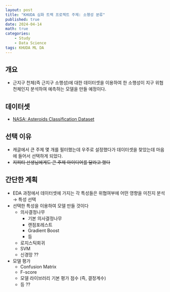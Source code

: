 ```yaml
---
layout: post
title: "KHUDA 심화 트랙 프로젝트 주제: 소행성 분류"
published: true
date: 2024-04-14
math: true
categories: 
    - Study
    - Data Science
tags: KHUDA ML DA
---
```

## 개요
- 근지구 천체(즉 근지구 소행성)에 대한 데이터셋을 이용하여 한 소행성이 지구 위협 천체인지 분석하여 예측하는 모델을 만들 예정이다.

## 데이터셋
- [NASA: Asteroids Classification Dataset](https://www.kaggle.com/datasets/lovishbansal123/nasa-asteroids-classification)
## 선택 이유
- 캐글에서 큰 주제 몇 개를 필터했는데 우주로 설정했다가 데이터셋을 찾았는데 마음에 들어서 선택하게 되었다.
- ~~지피티 선생님에게도 큰 주제 아이디어를 달라고 했다~~ 
## 간단한 계획
- EDA 과정에서 데이터셋에 가지는 각 특성들은 위협여부에 어떤 영향을 미친지 분석 → 특성 선택
- 선택한 특성을 이용하여 모델 만들 것이다
	- 의사결정나무
		- 기본 의사결정나무
		- 랜점포레스트
		- Gradient Boost
		- 등
	- 로지스틱회귀
	- SVM
	- 신경망 ??
- 모델 평가
    - Confusion Matrix
    - F-score
    - 모델 라이브러리 기본 평가 점수 (즉, 결정계수)
    - 등 ??
